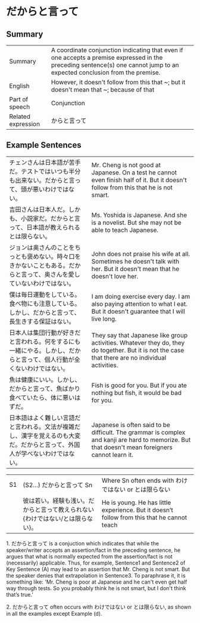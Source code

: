 # だからと言って

## Summary

<table><tr>   <td>Summary</td>   <td>A coordinate conjunction indicating that even if one accepts a premise expressed in the preceding sentence(s) one cannot jump to an expected conclusion from the premise.</td></tr><tr>   <td>English</td>   <td>However, it doesn't follow from this that ~; but it doesn't mean that ~; because of that</td></tr><tr>   <td>Part of speech</td>   <td>Conjunction</td></tr><tr>   <td>Related expression</td>   <td>からと言って</td></tr></table>

## Example Sentences

<table><tr>   <td>チェンさんは日本語が苦手だ。テストではいつも半分も出来ない。だからと言って、頭が悪いわけではない。</td>   <td>Mr. Cheng is not good at Japanese. On a test he cannot even finish half of it. But it doesn't follow from this that he is not smart.</td></tr><tr>   <td>吉田さんは日本人だ。しかも、小説家だ。だからと言って、日本語が教えられるとは限らない。</td>   <td>Ms. Yoshida is Japanese. And she is a novelist. But she may not be able to teach Japanese.</td></tr><tr>   <td>ジョンは奥さんのことをちっとも褒めない。時々口をきかないこともある。だからと言って、奥さんを愛していないわけではない。</td>   <td>John does not praise his wife at all. Sometimes he doesn't talk with her. But it doesn't mean that he doesn't love her.</td></tr><tr>   <td>僕は毎日運動をしている。食べ物にも注意している。しかし、だからと言って、長生きする保証はない。</td>   <td>I am doing exercise every day. I am also paying attention to what I eat. But it doesn't guarantee that I will live long.</td></tr><tr>   <td>日本人は集団行動が好きだと言われる。何をするにも一緒にやる。しかし、だからと言って、個人行動が全くないわけではない。</td>   <td>They say that Japanese like group activities. Whatever they do, they do together. But it is not the case that there are no individual activities.</td></tr><tr>   <td>魚は健康にいい。しかし、だからと言って、魚ばかり食べていたら、体に悪いはずだ。</td>   <td>Fish is good for you. But if you ate nothing but fish, it would be bad for you.</td></tr><tr>   <td>日本語はよく難しい言語だと言われる。文法が複雑だし、漢字を覚えるのも大変だ。だからと言って、外国人が学べないわけではない。</td>   <td>Japanese is often said to be difficult. The grammar is complex and kanji are hard to memorize. But that doesn't mean foreigners cannot learn it.</td></tr></table>

<table class="table"> <tbody><tr class="tr head"> <td class="td"><span class="bold"><span>S1</span></span></td> <td class="td"><span>(S2…) <span class="concept">だからと言って </span>Sn</span></td> <td class="td"><span>Where Sn often ends with わけではない or とは限らない</span></td> </tr> <tr class="tr"> <td class="td"><span>&nbsp;</span></td> <td class="td"><span>彼は若い。経験も浅い。<span class="concept">だからと言って</span>教えられない</span><span> {わけではない/とは限らない}。</span></td> <td class="td"><span>He is young. He has little    experience. But it doesn’t follow from this that he cannot teach</span></td> </tr> </tbody></table>

<p>1. <span class="cloze">だからと言って</span> is a conjuction which indicates that while the speaker/writer accepts an assertion/fact in the preceding sentence, he argues that what is normally expected from the assertion/fact is not (necessarily) applicable. Thus, for example, Sentence1 and Sentence2 of Key Sentence (A) may lead to an assertion that Mr. Cheng is not smart. But the speaker denies that extrapolation in Sentence3. To paraphrase it, it is something like: 'Mr. Cheng is poor at Japanese and he can't even get half way through tests. So you probably think he is not smart, but I don't think that’s true.'</p>  <p>2.  <span class="cloze">だからと言って</span> often occurs with わけではない or とは限らない, as shown in all the examples except Example (d).</p>

